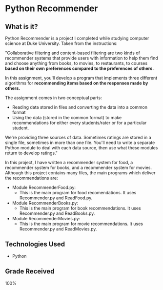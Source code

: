# Python Recommender

## What is it?

Python Recommender is a project I completed while studying computer science at Duke University. Taken from the instructions:

"Collaborative filtering and content-based filtering are two kinds of recommender systems that provide users with information to help them find and choose anything from books, to movies, to restaurants, to courses **based on their own preferences compared to the preferences of others.**

In this assignment, you'll develop a program that implements three different algorithms for **recommending items based on the responses made by others.**

The assignment comes in two conceptual parts:

* Reading data stored in files and converting the data into a common format
* Using the data (stored in the common format) to make recommendations for either every students/rater or for a particular student.

We're providing three sources of data. Sometimes ratings are stored in a single file, sometimes in more than one file. You'll need to write a separate Python module to deal with each data source, then use what these modules return to develop ratings." 

In this project, I have written a recommender system for food, a recommender system for books, and a recommender system for movies. Although this project contains many files, the main programs which deliver the recommendations are:
* Module RecommenderFood.py:
	* This is the main program for food recomendations. It uses Recommender.py and ReadFood.py.
* Module RecommenderBooks.py:
	* This is the main program for book recommendations. It uses Recommender.py and ReadBooks.py.
* Module RecommenderMovies.py:
	* This is the main program for movie recommendations. It uses Recommender.py and ReadMovies.py.

## Technologies Used
* Python

## Grade Received 
100%